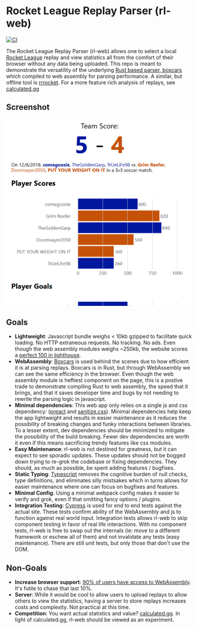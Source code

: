 # Rocket League Replay Parser (rl-web)

[![CI](https://github.com/nickbabcock/rl-web/actions/workflows/ci.yml/badge.svg)](https://github.com/nickbabcock/rl-web/actions/workflows/ci.yml)

The Rocket League Replay Parser (rl-web) allows one to select a local [Rocket
League](https://www.rocketleague.com/) replay and view statistics all from the
comfort of their browser without any data being uploaded. This repo is meant to
demonstrate the versatility of the underlying [Rust based parser,
boxcars](https://googlechrome.github.io/lighthouse/viewer/?gist=b63fb2e0a102aee1e92a2c038b9a42cd)
which compiled to web assembly for parsing performance. A similar, but
offline tool is [rrrocket](https://github.com/nickbabcock/rrrocket). For a more
feature rich analysis of replays, see [calculated.gg](https://calculated.gg/)

## Screenshot

![Screenshot of web page](dev/rl-web-screenshot.png?raw=true)

## Goals

- **Lightweight**: Javascript bundle weighs < 10kb gzipped to facilitate quick loading. No HTTP extraneous requests. No tracking. No ads. Even though the web assembly modules weighs ~250kb, the website scores a [perfect 100 in lighthouse](https://googlechrome.github.io/lighthouse/viewer/?gist=b63fb2e0a102aee1e92a2c038b9a42cd).
- **WebAssembly**: [Boxcars](https://github.com/nickbabcock/boxcars) is used behind the scenes due to how efficient it is at parsing replays. Boxcars is in Rust, but through WebAssembly we can see the same efficiency in the browser. Even though the web assembly module is heftiest component on the page, this is a postive trade to demonstrate compiling Rust to web assembly, the speed that it brings, and that it saves developer time and bugs by not needing to rewrite the parsing logic in javascript.
- **Minimal dependencies**: This web app only relies on a single js and css dependency: ([preact](https://preactjs.com/) and [sanitize.css](https://csstools.github.io/sanitize.css/)). Minimal dependencies help keep the app lightweight and results in easier maintenance as it reduces the possibility of breaking changes and funky interactions between libraries. To a lesser extent, dev dependencies should be minimized to mitigate the possibility of the build breaking. Fewer dev dependencies are worth it even if this means sacrificing trendy features like css modules.
- **Easy Maintenance**: rl-web is not destined for greatness, but it can expect to see sporadic updates. These updates should not be bogged down trying to re-grok the codebase or fixing dependencies. They should, as much as possible, be spent adding features / bugfixes.
- **Static Typing**: [Typescript](https://www.typescriptlang.org/) removes the cognitive burden of null checks, type definitions, and eliminates silly mistsakes which in turns allows for easier maintenance where one can focus on bugfixes and features.
- **Minimal Config**: Using a minimal webpack config makes it easier to verify and grok, even if that omitting fancy options / plugins.
- **Integration Testing**: [Cypress](https://www.cypress.io/) is used for end to end tests against the actual site. These tests confirm ability of the WebAssembly and js to function against real world input. Integration tests allows rl-web to skip component testing in favor of real life interactions. With no component tests, rl-web is free to swap out the internals (ie: move to a different framework or eschew all of them) and not invalidate any tests (easy maintenance). There are still unit tests, but only those that don't use the DOM.

## Non-Goals

- **Increase browser support**: [90% of users have access to WebAssembly](https://caniuse.com/#feat=wasm). It's futile to chase that last 10%.
- **Server**: While it would be cool to allow users to upload replays to allow others to view the statistics, having a server to store replays increases costs and complexity. Not practical at this time.
- **Competition**: You want actual statistics and value? [calculated.gg](https://calculated.gg/). In light of calculated.gg, rl-web should be viewed as an experiment.
